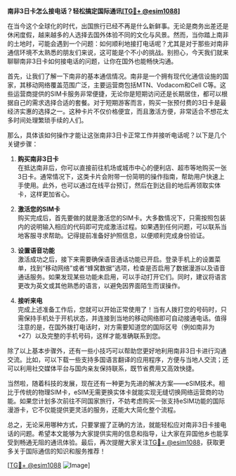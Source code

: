 **南非3日卡怎么接电话？轻松搞定国际通讯[[TG💪+ @esim1088](https://t.me/s/esim1088)]**

在当今这个全球化的时代，出国旅行已经不再是什么新鲜事。无论是商务出差还是休闲度假，越来越多的人选择去国外体验不同的文化与风景。然而，当你踏上南非的土地时，可能会遇到一个问题：如何顺利地接打电话呢？尤其是对于那些对南非通信环境不太熟悉的朋友们来说，这可能是个不小的挑战。别担心，今天我们就来聊聊南非3日卡如何接电话的问题，让你在国外也能畅快沟通。

首先，让我们了解一下南非的基本通信情况。南非是一个拥有现代化通信设施的国家，其移动网络覆盖范围广泛，主要运营商包括MTN、Vodacom和Cell C等。这些运营商提供的SIM卡服务非常便捷，无论你是短期访问还是长期居住，都可以根据自己的需求选择合适的套餐。对于短期游客而言，购买一张预付费的3日卡是最经济实惠的选择之一。这种卡片不仅价格便宜，而且激活方便，非常适合不想花太多时间处理繁琐手续的人们。

那么，具体该如何操作才能让这张南非3日卡正常工作并接听电话呢？以下是几个关键步骤：

1. **购买南非3日卡**  
   在抵达南非后，你可以直接前往机场或城市中心的便利店、超市等地购买一张3日卡。通常情况下，这类卡片会附带一份简明的操作指南，帮助用户快速上手使用。此外，也可以通过在线平台预订，然后在到达目的地后再领取实体卡，这样更加省心。

2. **激活您的SIM卡**  
   购买完成后，首先要做的就是激活您的SIM卡。大多数情况下，只需按照包装内的说明输入相应的代码即可完成激活过程。如果遇到任何问题，可以联系当地客服寻求帮助。记得提前准备好护照信息，以便顺利完成身份验证。

3. **设置语音功能**  
   激活成功之后，接下来需要确保语音通话功能已开启。登录手机上的设置菜单，找到“移动网络”或者“蜂窝数据”选项，检查是否启用了数据漫游以及语音通话服务。如果发现某些功能未启用，可以手动打开它们。同时，建议将语言更改为英文或其他熟悉的语言，以避免因界面陌生而误操作。

4. **接听来电**  
   完成上述准备工作后，您就可以开始正常使用了！当有人拨打您的号码时，只需保持手机处于开机状态，并连接到当地的移动网络即可自动接通电话。值得注意的是，在国外拨打电话时，对方需要知道您的国际区号（例如南非为+27）以及完整的手机号码，这样才能准确联系到您。

除了以上基本步骤外，还有一些小技巧可以帮助您更好地利用南非3日卡进行沟通交流。比如，可以下载一些支持多国语言翻译的应用程序，方便与当地人交流；还可以利用社交媒体平台与国内亲友保持联系，既节省费用又高效快捷。

当然啦，随着科技的发展，现在还有一种更为先进的解决方案——eSIM技术。相比于传统的物理SIM卡，eSIM无需更换实体卡就能实现无缝切换网络运营商的功能。如果您计划多次前往不同国家旅行，不妨考虑购买一张支持eSIM功能的国际漫游卡，它不仅能提供更灵活的服务，还能大大简化整个流程。

总之，无论采用哪种方式，只要掌握了正确的方法，就能轻松应对南非3日卡接电话的问题。希望本文能够为大家提供实用的信息和指导，让大家在异国他乡也能享受到畅通无阻的通讯体验。最后，再次提醒大家关注[TG💪+ @esim1088](https://t.me/s/esim1088)，获取更多关于国际通信的知识和服务推荐！

[[TG💪+ @esim1088](https://t.me/s/esim1088) ![Image](https://i.postimg.cc/4NQfJmqS/Snipaste-2025-05-13-00-14-12.png)]